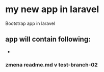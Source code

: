 # my new app in laravel

Bootstrap app in laravel

## app will contain following: 

- 
### zmena readme.md v test-branch-02
